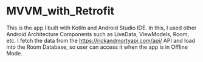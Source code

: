 # MVVM_with_Retrofit
This is the app I built with Kotlin and Android Studio IDE. In this, I used other Android Architecture Components such as LiveData, ViewModels, Room, etc. I fetch the data from the https://rickandmortyapi.com/api/ API and load into the Room Database, so user can access it when the app is in Offline Mode.
